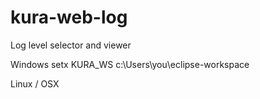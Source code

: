 # kura-web-log
Log level selector and viewer

Windows
setx KURA_WS c:\Users\you\eclipse-workspace

Linux / OSX